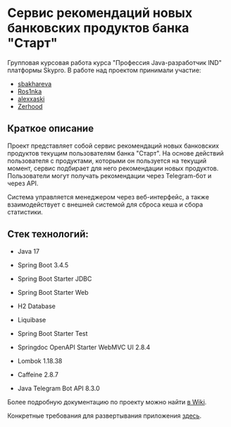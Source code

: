 # Сервис рекомендаций новых банковских продуктов банка "Старт"
Групповая курсовая работа курса "Профессия Java-разработчик IND" платформы Skypro. В работе над проектом принимали участие: 
- [sbakhareva](https://github.com/sbakhareva)
- [Ros1nka](https://github.com/Ros1nka)
- [alexxaski](https://github.com/alexxaski)
- [Zerhood](https://github.com/Zerhood)

## Краткое описание

Проект представляет собой сервис рекомендаций новых банковских продуктов текущим пользователям банка "Старт". На основе действий пользователя с продуктами, которыми он пользуется на текущий момент, сервис подбирает для него рекомендации новых продуктов. Пользователи могут получать рекомендации через Telegram-бот и через API.

Система управляется менеджером через веб-интерфейс, а также взаимодействует с внешней системой для сброса кеша и сбора статистики.

## Стек технологий:

* Java 17

* Spring Boot 3.4.5

* Spring Boot Starter JDBC

* Spring Boot Starter Web

* H2 Database

* Liquibase

* Spring Boot Starter Test

* Springdoc OpenAPI Starter WebMVC UI 2.8.4

* Lombok 1.18.38

* Caffeine 2.8.7

* Java Telegram Bot API 8.3.0


Более подробную документацию по проекту можно найти [в Wiki](https://github.com/sbakhareva/recommendation-service/wiki).

Конкретные требования для развертывания приложения [здесь](https://github.com/sbakhareva/recommendation-service/wiki/%D0%A2%D1%80%D0%B5%D0%B1%D0%BE%D0%B2%D0%B0%D0%BD%D0%B8%D1%8F-%D0%B4%D0%BB%D1%8F-%D1%80%D0%B0%D0%B7%D0%B2%D0%B5%D1%80%D1%82%D1%8B%D0%B2%D0%B0%D0%BD%D0%B8%D1%8F-%D0%BF%D1%80%D0%B8%D0%BB%D0%BE%D0%B6%D0%B5%D0%BD%D0%B8%D1%8F).
